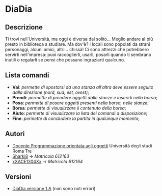 # DiaDia

## Descrizione
Ti trovi nell'Università, ma oggi è diversa dal solito...
Meglio andare al più presto in biblioteca a studiare. Ma dov'è?
I locali sono popolati da strani personaggi, alcuni amici, altri... chissà!
Ci sono attrezzi che potrebbero servirti nell'impresa:
puoi raccoglierli, usarli, posarli quando ti sembrano inutili
o regalarli se pensi che possano ingraziarti qualcuno.

## Lista comandi
- **Vai**: *permette di spostarsi da una stanza all'altra deve essere seguito dalla direzione (nord, sud, est, ovest)*;
- **Prendi**: *permette di prendere oggetti dalle stanze e inserirli nella borsa*;
- **Posa**: *permette di posare oggetti presenti nella borsa, nelle stanze*;
- **Borsa**: *permette di visualizzare il contenuto della borsa*;
- **Aiuto**: *permette di visualizzare la lista dei comandi a disposizione*;
- **Fine**: *permette di concludere la partita in qualunque momento*;



## Autori
- [Docente Programmazione orientata agli oggetti](https://www.uniroma3.it/persone/a3JDN1RYZ1A2TFcyUjZQQTA5R1BHR09HYlNGRWlNVi8raHR0OWtmUm9jYz0=/) Università degli studi Roma Tre
- [Sharki8](https://github.com/Sharki8) -> *Matricola 612163*
- [xXACE1304Xx](https://github.com/xXACE1304Xx) -> *Matricola 612164*
  
## Versioni
- [DiaDia versione 1.A](https://github.com/xXACE1304Xx/2025-HOMEWORK-612163-612164/tree/main/src) (non sono noti errori)
